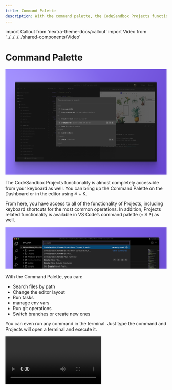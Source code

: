 ```yaml
---
title: Command Palette
description: With the command palette, the CodeSandbox Projects functionality is almost completely accessible from your keyboard
---
```


import Callout from 'nextra-theme-docs/callout'
import Video from '../../../../shared-components/Video'


# Command Palette

![CodeSandbox Projects Command Palette](../images/command-cover.png)

The CodeSandbox Projects functionality is almost completely accessible from your keyboard as well. You can bring up the Command Palette on the Dashboard or in the editor using <kbd>⌘</kbd> + <kbd>K</kbd>. 

From here, you have access to all of the functionality of Projects, including keyboard shortcuts for the most common operations. In addition, Projects related functionality is available in VS Code’s command palette (<kbd>⇧</kbd> <kbd>⌘</kbd> <kbd>P</kbd>) as well.

![CodeSandbox Projects Command Palette](../images/command-vscode.png)

With the Command Palette, you can:
- Search files by path
- Change the editor layout
- Run tasks
- manage env vars
- Run git operations
- Switch branches or create new ones

You can even run any command in the terminal. Just type the command and Projects will open a terminal and execute it.

<Video src="../../command-runscript.mp4" />
